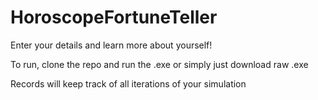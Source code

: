 # HoroscopeFortuneTeller
Enter your details and learn more about yourself!


To run, clone the repo and run the .exe or simply just download raw .exe

Records will keep track of all iterations of your simulation
